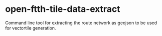 # open-ftth-tile-data-extract
Command line tool for extracting the route network as geojson to be used for vectortile generation.
